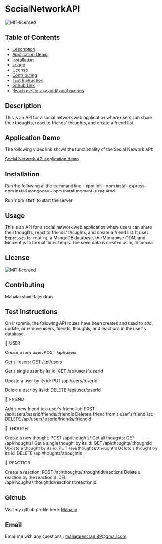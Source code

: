# SocialNetworkAPI

![MIT-licensed](https://img.shields.io/badge/license-MIT-red)

## Table of Contents
* [Description](#description)
* [Application Demo](#application-demo)
* [Installation](#installation)
* [Usage](#usage)
* [License](#license)
* [Contributing](#contributing)
* [Test Instruction](#tests)
* [Github Link](#github)
* [Reach me for any additional queries](#email)

## Description
This is an API for a social network web application where users can share their thoughts, react to friends' thoughts, and create a friend list. 

## Application Demo
The following video link shows the functionality of the Social Network API:

[Social Network API application demo](https://drive.google.com/file/d/1xOJM7ZHnTr5dT8pFLdCo2KHxb90IMQDc/view)

## Installation
Run the following at the command line
    - npm init
    - npm install express
    - npm install mongoose
    - npm install moment is required

Run 'npm start' to start the server

## Usage
This is an API for a social network web application where users can share their thoughts, react to friends' thoughts, and create a friend list. It uses Express.js for routing, a MongoDB database, the Mongoose ODM, and Moment.js to format timestamps. The seed data is created using Insomnia

## License
![MIT-licensed](https://img.shields.io/badge/license-MIT-red)

## Contributing
 Mahalakshmi Rajendran

## Test Instructions
On Insomnia, the following API routes have been created and used to add, update, or remove users, friends, thoughts, and reactions in the user's database.

📁 USER

Create a new user: POST /api/users

Get all users: GET /api/users

Get a single user by its id: GET /api/users/:userId

Update a user by its id: PUT /api/users/:userId

Delete a user by its id: DELETE /api/user/:userId

📁 FRIEND

Add a new friend to a user's friend list: POST /api/users/:userid/friends/:friendId
Delete a friend from a user's friend list: DELETE /api/users/:userid/friends/:friendId

📁 THOUGHT

Create a new thought: POST /api/thoughts/
Get all thoughts: GET /api/thoughts/
Get a single thought by its id: GET /api/thoughts/:thoughtId
Update a thought by its id: PUT /api/thoughts/:thoughtId
Delete a thought by its id: DELETE /api/thoughts/:thoughtId

📁 REACTION

Create a reaction: POST /api/thoughts/:thoughtId/reactions
Delete a reaction by the reactionId: DEL /api/thoughts/:thoughtId/reactions/:reactionId

## Github
Visit my github profile here: [Maharjn](https://github.com/Maharjn)

## Email
Email me with any questions : maharajendran.89@gmail.com
